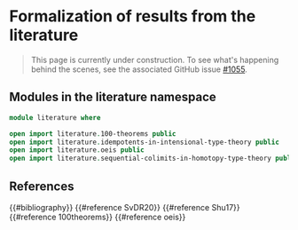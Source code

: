 # Formalization of results from the literature

> This page is currently under construction. To see what's happening behind the
> scenes, see the associated GitHub issue
> [#1055](https://github.com/UniMath/agda-unimath/issues/1055).

## Modules in the literature namespace

```agda
module literature where

open import literature.100-theorems public
open import literature.idempotents-in-intensional-type-theory public
open import literature.oeis public
open import literature.sequential-colimits-in-homotopy-type-theory public
```

## References

{{#bibliography}} {{#reference SvDR20}} {{#reference Shu17}}
{{#reference 100theorems}} {{#reference oeis}}
